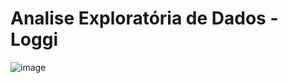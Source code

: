 # Analise Exploratória de Dados - Loggi



![image](https://github.com/JosueMorfim/eda-Loggi/assets/141301164/fdc65601-1518-4b56-984d-1585a03a9557)

